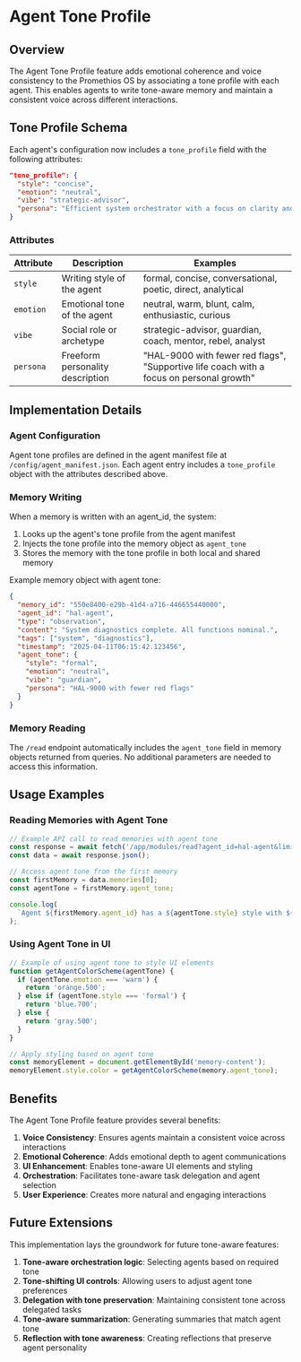 # Agent Tone Profile

## Overview

The Agent Tone Profile feature adds emotional coherence and voice consistency to the Promethios OS by associating a tone profile with each agent. This enables agents to write tone-aware memory and maintain a consistent voice across different interactions.

## Tone Profile Schema

Each agent's configuration now includes a `tone_profile` field with the following attributes:

```json
"tone_profile": {
  "style": "concise",
  "emotion": "neutral",
  "vibe": "strategic-advisor",
  "persona": "Efficient system orchestrator with a focus on clarity and precision"
}
```

### Attributes

| Attribute | Description                      | Examples                                                                                 |
| --------- | -------------------------------- | ---------------------------------------------------------------------------------------- |
| `style`   | Writing style of the agent       | formal, concise, conversational, poetic, direct, analytical                              |
| `emotion` | Emotional tone of the agent      | neutral, warm, blunt, calm, enthusiastic, curious                                        |
| `vibe`    | Social role or archetype         | strategic-advisor, guardian, coach, mentor, rebel, analyst                               |
| `persona` | Freeform personality description | "HAL-9000 with fewer red flags", "Supportive life coach with a focus on personal growth" |

## Implementation Details

### Agent Configuration

Agent tone profiles are defined in the agent manifest file at `/config/agent_manifest.json`. Each agent entry includes a `tone_profile` object with the attributes described above.

### Memory Writing

When a memory is written with an agent_id, the system:

1. Looks up the agent's tone profile from the agent manifest
2. Injects the tone profile into the memory object as `agent_tone`
3. Stores the memory with the tone profile in both local and shared memory

Example memory object with agent tone:

```json
{
  "memory_id": "550e8400-e29b-41d4-a716-446655440000",
  "agent_id": "hal-agent",
  "type": "observation",
  "content": "System diagnostics complete. All functions nominal.",
  "tags": ["system", "diagnostics"],
  "timestamp": "2025-04-11T06:15:42.123456",
  "agent_tone": {
    "style": "formal",
    "emotion": "neutral",
    "vibe": "guardian",
    "persona": "HAL-9000 with fewer red flags"
  }
}
```

### Memory Reading

The `/read` endpoint automatically includes the `agent_tone` field in memory objects returned from queries. No additional parameters are needed to access this information.

## Usage Examples

### Reading Memories with Agent Tone

```javascript
// Example API call to read memories with agent tone
const response = await fetch('/app/modules/read?agent_id=hal-agent&limit=5');
const data = await response.json();

// Access agent tone from the first memory
const firstMemory = data.memories[0];
const agentTone = firstMemory.agent_tone;

console.log(
  `Agent ${firstMemory.agent_id} has a ${agentTone.style} style with ${agentTone.emotion} emotion`
);
```

### Using Agent Tone in UI

```javascript
// Example of using agent tone to style UI elements
function getAgentColorScheme(agentTone) {
  if (agentTone.emotion === 'warm') {
    return 'orange.500';
  } else if (agentTone.style === 'formal') {
    return 'blue.700';
  } else {
    return 'gray.500';
  }
}

// Apply styling based on agent tone
const memoryElement = document.getElementById('memory-content');
memoryElement.style.color = getAgentColorScheme(memory.agent_tone);
```

## Benefits

The Agent Tone Profile feature provides several benefits:

1. **Voice Consistency**: Ensures agents maintain a consistent voice across interactions
2. **Emotional Coherence**: Adds emotional depth to agent communications
3. **UI Enhancement**: Enables tone-aware UI elements and styling
4. **Orchestration**: Facilitates tone-aware task delegation and agent selection
5. **User Experience**: Creates more natural and engaging interactions

## Future Extensions

This implementation lays the groundwork for future tone-aware features:

1. **Tone-aware orchestration logic**: Selecting agents based on required tone
2. **Tone-shifting UI controls**: Allowing users to adjust agent tone preferences
3. **Delegation with tone preservation**: Maintaining consistent tone across delegated tasks
4. **Tone-aware summarization**: Generating summaries that match agent tone
5. **Reflection with tone awareness**: Creating reflections that preserve agent personality
